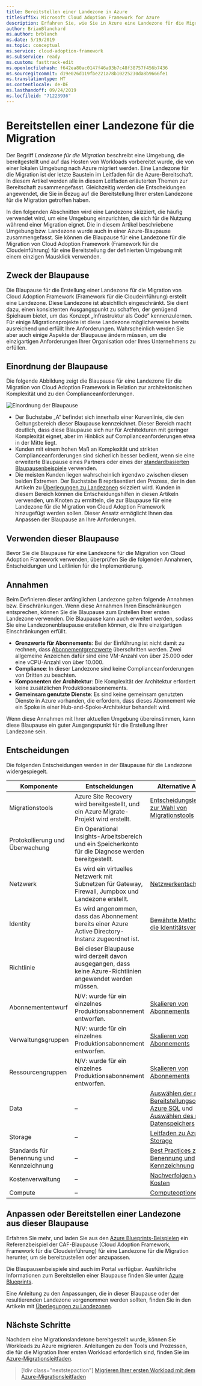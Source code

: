 ```yaml
---
title: Bereitstellen einer Landezone in Azure
titleSuffix: Microsoft Cloud Adoption Framework for Azure
description: Erfahren Sie, wie Sie in Azure eine Landezone für die Migration bereitstellen.
author: BrianBlanchard
ms.author: brblanch
ms.date: 5/19/2019
ms.topic: conceptual
ms.service: cloud-adoption-framework
ms.subservice: ready
ms.custom: fasttrack-edit
ms.openlocfilehash: f642ea80ac0147f46a93b7c48f38757f456b7436
ms.sourcegitcommit: d19e026d119fbe221a78b10225230da8b9666fe1
ms.translationtype: HT
ms.contentlocale: de-DE
ms.lasthandoff: 09/24/2019
ms.locfileid: "71223936"
---
```

# <a name="deploy-a-migration-landing-zone"></a>Bereitstellen einer Landezone für die Migration

Der Begriff *Landezone für die Migration* beschreibt eine Umgebung, die bereitgestellt und auf das Hosten von Workloads vorbereitet wurde, die von einer lokalen Umgebung nach Azure migriert werden. Eine Landezone für die Migration ist der letzte Baustein im Leitfaden für die Azure-Bereitschaft. In diesem Artikel werden alle in diesem Leitfaden erläuterten Themen zur Bereitschaft zusammengefasst. Gleichzeitig werden die Entscheidungen angewendet, die Sie in Bezug auf die Bereitstellung Ihrer ersten Landezone für die Migration getroffen haben.

In den folgenden Abschnitten wird eine Landezone skizziert, die häufig verwendet wird, um eine Umgebung einzurichten, die sich für die Nutzung während einer Migration eignet. Die in diesem Artikel beschriebene Umgebung bzw. Landezone wurde auch in einer Azure-Blaupause zusammengefasst. Sie können die Blaupause für eine Landezone für die Migration von Cloud Adoption Framework (Framework für die Cloudeinführung) für eine Bereitstellung der definierten Umgebung mit einem einzigen Mausklick verwenden.

## <a name="purpose-of-the-blueprint"></a>Zweck der Blaupause

Die Blaupause für die Erstellung einer Landezone für die Migration von Cloud Adoption Framework (Framework für die Cloudeinführung) erstellt eine Landezone. Diese Landezone ist absichtlich eingeschränkt. Sie dient dazu, einen konsistenten Ausgangspunkt zu schaffen, der genügend Spielraum bietet, um das Konzept „Infrastruktur als Code“ kennenzulernen. Für einige Migrationsprojekte ist diese Landezone möglicherweise bereits ausreichend und erfüllt Ihre Anforderungen. Wahrscheinlich werden Sie aber auch einige Aspekte der Blaupause ändern müssen, um die einzigartigen Anforderungen Ihrer Organisation oder Ihres Unternehmens zu erfüllen.

## <a name="blueprint-alignment"></a>Einordnung der Blaupause

Die folgende Abbildung zeigt die Blaupause für eine Landezone für die Migration von Cloud Adoption Framework in Relation zur architektonischen Komplexität und zu den Complianceanforderungen.

![Einordnung der Blaupause](../../_images/ready/blueprint-overview.png)

- Der Buchstabe „A“ befindet sich innerhalb einer Kurvenlinie, die den Geltungsbereich dieser Blaupause kennzeichnet. Dieser Bereich macht deutlich, dass diese Blaupause sich nur für Architekturen mit geringer Komplexität eignet, aber im Hinblick auf Complianceanforderungen etwa in der Mitte liegt.
- Kunden mit einem hohen Maß an Komplexität und strikten Complianceanforderungen sind sicherlich besser bedient, wenn sie eine erweiterte Blaupause eines Partners oder eines der [standardbasierten Blaupausenbeispiele](https://docs.microsoft.com/azure/governance/blueprints/samples) verwenden.
- Die meisten Kunden liegen wahrscheinlich irgendwo zwischen diesen beiden Extremen. Der Buchstabe B repräsentiert den Prozess, der in den Artikeln zu [Überlegungen zu Landezonen](../considerations/index.md) skizziert wird. Kunden in diesem Bereich können die Entscheidungshilfen in diesen Artikeln verwenden, um Knoten zu ermitteln, die zur Blaupause für eine Landezone für die Migration von Cloud Adoption Framework hinzugefügt werden sollen. Dieser Ansatz ermöglicht Ihnen das Anpassen der Blaupause an Ihre Anforderungen.

## <a name="use-this-blueprint"></a>Verwenden dieser Blaupause

Bevor Sie die Blaupause für eine Landezone für die Migration von Cloud Adoption Framework verwenden, überprüfen Sie die folgenden Annahmen, Entscheidungen und Leitlinien für die Implementierung.

## <a name="assumptions"></a>Annahmen

Beim Definieren dieser anfänglichen Landezone galten folgende Annahmen bzw. Einschränkungen. Wenn diese Annahmen Ihren Einschränkungen entsprechen, können Sie die Blaupause zum Erstellen Ihrer ersten Landezone verwenden. Die Blaupause kann auch erweitert werden, sodass Sie eine Landezonenblaupause erstellen können, die Ihre einzigartigen Einschränkungen erfüllt.

- **Grenzwerte für Abonnements**: Bei der Einführung ist nicht damit zu rechnen, dass [Abonnementgrenzwerte](https://docs.microsoft.com/azure/azure-subscription-service-limits) überschritten werden. Zwei allgemeine Anzeichen dafür sind eine VM-Anzahl von über 25.000 oder eine vCPU-Anzahl von über 10.000.
- **Compliance**: In dieser Landezone sind keine Complianceanforderungen von Dritten zu beachten.
- **Komponenten der Architektur**: Die Komplexität der Architektur erfordert keine zusätzlichen Produktionsabonnements.
- **Gemeinsam genutzte Dienste**: Es sind keine gemeinsam genutzten Dienste in Azure vorhanden, die erfordern, dass dieses Abonnement wie ein Spoke in einer Hub-and-Spoke-Architektur behandelt wird.

Wenn diese Annahmen mit Ihrer aktuellen Umgebung übereinstimmen, kann diese Blaupause ein guter Ausgangspunkt für die Erstellung Ihrer Landezone sein.

## <a name="decisions"></a>Entscheidungen

Die folgenden Entscheidungen werden in der Blaupause für die Landezone widergespiegelt.

| Komponente | Entscheidungen | Alternative Ansätze |
|---------|---------|---------|
|Migrationstools|Azure Site Recovery wird bereitgestellt, und ein Azure Migrate-Projekt wird erstellt.|[Entscheidungsleitfaden zur Wahl von Migrationstools](../../decision-guides/migrate-decision-guide/index.md)|
|Protokollierung und Überwachung|Ein Operational Insights-Arbeitsbereich und ein Speicherkonto für die Diagnose werden bereitgestellt.|         |
|Netzwerk|Es wird ein virtuelles Netzwerk mit Subnetzen für Gateway, Firewall, Jumpbox und Landezone erstellt.|[Netzwerkentscheidungen](../considerations/network-decisions.md)|
|Identity|Es wird angenommen, dass das Abonnement bereits einer Azure Active Directory-Instanz zugeordnet ist.|[Bewährte Methoden für die Identitätsverwaltung](https://docs.microsoft.com/azure/security/azure-security-identity-management-best-practices?toc=https://docs.microsoft.com/azure/cloud-adoption-framework/toc.json&bc=https://docs.microsoft.com/azure/cloud-adoption-framework/bread/toc.json)         |
|Richtlinie|Bei dieser Blaupause wird derzeit davon ausgegangen, dass keine Azure-Richtlinien angewendet werden müssen.|         |
|Abonnemententwurf|N/V: wurde für ein einzelnes Produktionsabonnement entworfen.|[Skalieren von Abonnements](../considerations/scaling-subscriptions.md)|
|Verwaltungsgruppen|N/V: wurde für ein einzelnes Produktionsabonnement entworfen.|[Skalieren von Abonnements](../considerations/scaling-subscriptions.md)         |
|Ressourcengruppen|N/V: wurde für ein einzelnes Produktionsabonnement entworfen.|[Skalieren von Abonnements](../considerations/scaling-subscriptions.md)         |
|Data|–|[Auswählen der richtigen Bereitstellungsoption in Azure SQL](https://docs.microsoft.com/azure/sql-database/sql-database-paas-vs-sql-server-iaas?toc=https://docs.microsoft.com/azure/architecture/toc.json&bc=https://docs.microsoft.com/azure/architecture/bread/toc.json) und [Auswählen des richtigen Datenspeichers](https://docs.microsoft.com/azure/architecture/guide/technology-choices/data-store-overview) |
|Storage|–|[Leitfaden zu Azure Storage](../considerations/storage-guidance.md)         |
|Standards für Benennung und Kennzeichnung|–|[Best Practices zur Benennung und Kennzeichnung](../considerations/naming-and-tagging.md)         |
|Kostenverwaltung|–|[Nachverfolgen von Kosten](../azure-best-practices/track-costs.md)|
|Compute|–|[Computeoptionen](../considerations/compute-decisions.md)|

## <a name="customize-or-deploy-a-landing-zone-from-this-blueprint"></a>Anpassen oder Bereitstellen einer Landezone aus dieser Blaupause

Erfahren Sie mehr, und laden Sie aus den [Azure Blueprints-Beispielen](https://docs.microsoft.com/azure/governance/blueprints/samples) ein Referenzbeispiel der CAF-Blaupause (Cloud Adoption Framework, Framework für die Cloudeinführung) für eine Landezone für die Migration herunter, um sie bereitzustellen oder anzupassen.

Die Blaupausenbeispiele sind auch im Portal verfügbar. Ausführliche Informationen zum Bereitstellen einer Blaupause finden Sie unter [Azure Blueprints](./govern-org-compliance.md?tabs=azureblueprints#create-a-blueprint).

Eine Anleitung zu den Anpassungen, die in dieser Blaupause oder der resultierenden Landezone vorgenommen werden sollten, finden Sie in den Artikeln mit [Überlegungen zu Landezonen](../considerations/index.md).

## <a name="next-steps"></a>Nächste Schritte

Nachdem eine Migrationslandetone bereitgestellt wurde, können Sie Workloads zu Azure migrieren.
Anleitungen zu den Tools und Prozessen, die für die Migration Ihrer ersten Workload erforderlich sind, finden Sie im [Azure-Migrationsleitfaden](../../migrate/azure-migration-guide/index.md).

> [!div class="nextstepaction"]
> [Migrieren Ihrer ersten Workload mit dem Azure-Migrationsleitfaden](../../migrate/azure-migration-guide/index.md)
